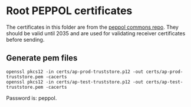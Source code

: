 # Root PEPPOL certificates

The certificates in this folder are from the [peppol commons repo].
They should be valid until 2035 and are used for validating receiver
certificates before sending.

## Generate pem files

```
openssl pkcs12 -in certs/ap-prod-truststore.p12 -out certs/ap-prod-truststore.pem -cacerts
openssl pkcs12 -in certs/ap-test-truststore.p12 -out certs/ap-test-truststore.pem -cacerts
```

Password is: peppol.

[peppol commons repo]: https://github.com/phax/peppol-commons/tree/master/peppol-commons/src/main/resources/truststore
